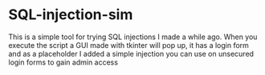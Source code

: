 # SQL-injection-sim
This is a simple tool for trying SQL injections I made a while ago.
When you execute the script a GUI made with tkinter will pop up, it has a login form and as a placeholder I added a simple injection you can use on unsecured login forms to gain admin access
